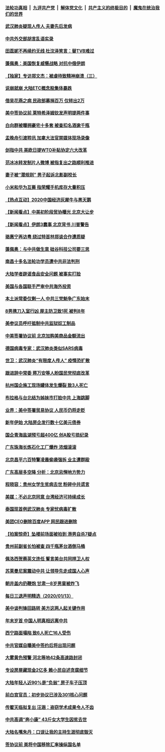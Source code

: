 ####  [法轮功真相](../../../../basic/blob/master/README.md?t=01151113) &nbsp;|&nbsp; [九评共产党](../../../../9ping.md/blob/master/README.md?t=01151113) &nbsp;|&nbsp; [解体党文化](../../../../jtdwh.md/blob/master/README.md?t=01151113)  &nbsp;|&nbsp; [共产主义的终极目的](../../../../gczydzjmd.md/blob/master/README.md?t=01151113) &nbsp;|&nbsp; [魔鬼在统治我们的世界](../../../../mgztzwmdsj.md/blob/master/README.md?t=01151113) 

#### [武汉肺炎疑现人传人 夫妻先后发病](../pages/nsc413/n11793955.md?t=01151113) 

#### [中共外交部胡言乱语实录](../pages/nsc413/n11790802.md?t=01151113) 

#### [田蕊妮不再续约无线 杜汶泽笑言：替TVB难过](../pages/nsc413/n11788549.md?t=01151113) 

#### [蓬佩奥：美国恢复威慑战略 对抗中俄伊朗](../pages/nsc413/n11793810.md?t=01151113) 

#### [【独家】专访郑文杰：被虐待致精神崩溃（三）](../pages/nsc413/n11781408.md?t=01151113) 

#### [说崩就崩 大陆ETC概念股集体暴跌](../pages/nsc413/n11793678.md?t=01151113) 

#### [借吴花燕之病 民政部募捐百万 仅转出2万](../pages/nsc413/n11793494.md?t=01151113) 

#### [美中签协议前 莱特希泽姆钦发声明提两件事](../pages/nsc413/n11793524.md?t=01151113) 

#### [白向群被曝拥豪宅十多套 被查扣名酒逾千瓶](../pages/nsc413/n11793468.md?t=01151113) 

#### [孟晚舟引渡聆讯 加拿大法官禁媒体现场录像](../pages/nsc413/n11793430.md?t=01151113) 

#### [剑指中共 美欧日提WTO补贴协定六大改革](../pages/nsc413/n11793607.md?t=01151113) 

#### [范冰冰转发制片人微博 被指复出之路顺利推进](../pages/nsc413/n11793160.md?t=01151113) 

#### [妻子被“潜规则” 男子起诉北影副校长](../pages/nsc413/n11793560.md?t=01151113) 

#### [小米和华为互撕 指荣耀手机库存大量积压](../pages/nsc413/n11793368.md?t=01151113) 

#### [【热点互动】2020中国经济灰犀牛与黑天鹅](../pages/nsc413/n11793352.md?t=01151113) 

#### [【新闻看点】中美初阶段贸协曝光 北京大让步](../pages/nsc413/n11793300.md?t=01151113) 

#### [【新闻看点】伊朗3蠢事 北京背书 川普警告](../pages/nsc413/n11793224.md?t=01151113) 

#### [骆惠宁再访粤 绕过特首林郑谈合作遭质疑](../pages/nsc413/n11793382.md?t=01151113) 

#### [蓬佩奥：与中共做生意 硅谷科技公司要三思](../pages/nsc413/n11793250.md?t=01151113) 

#### [南昌十多名法轮功学员遭中共非法判刑](../pages/nsc413/n11792673.md?t=01151113) 

#### [大陆学者辟谣食品安全问题 被事实打脸](../pages/nsc413/n11793178.md?t=01151113) 

#### [美国与各国联手严审中共海外投资](../pages/nsc413/n11793313.md?t=01151113) 

#### [本土派常委仅剩一人 中共三党魁争广东始末](../pages/nsc413/n11793168.md?t=01151113) 

#### [8男携刀入室行凶  屋主防卫致1死 被判8年](../pages/nsc413/n11793129.md?t=01151113) 

#### [美参议员呼吁抵制中共监狱奴工制品](../pages/nsc413/n11793171.md?t=01151113) 

#### [中美签署协议前 北京加购美商品金额流出](../pages/nsc413/n11793134.md?t=01151113) 

#### [德国病毒专家：武汉肺炎类似SARS病毒](../pages/nsc413/n11792728.md?t=01151113) 

#### [世卫：武汉肺炎“有限度人传人” 疫情恐扩散](../pages/nsc413/n11792705.md?t=01151113) 


#### [跟进辞中常委 蒋万安等人盼国民党彻底改革](../pages/nsc413/n11791592.md?t=01151113) 

#### [杭州国企施工现场罐体发生爆裂 致3人死亡](../pages/nsc413/n11792580.md?t=01151113) 

#### [布拉格与台北结为姊妹市打脸中共 上海跳脚](../pages/nsc413/n11792529.md?t=01151113) 

#### [业界：美中签署贸易协议 人民币仍将走贬](../pages/nsc413/n11792523.md?t=01151113) 

#### [新年伊始 大陆房企发行数十亿美元债券](../pages/nsc413/n11791519.md?t=01151113) 

#### [国企青海盐湖预亏超400亿 创A股亏损纪录](../pages/nsc413/n11792346.md?t=01151113) 

#### [广东珠海长炼石化工厂爆炸 浓烟滚滚](../pages/nsc413/n11791948.md?t=01151113) 

#### [北京昌平六百特警凌晨偷袭强拆 业主遭群殴](../pages/nsc413/n11791100.md?t=01151113) 

#### [广东高层多空降 分析：北京忌惮地方势力](../pages/nsc413/n11792093.md?t=01151113) 

#### [程晓容：贵州女学生贫病去世 粉碎中共谎言](../pages/nsc413/n11792015.md?t=01151113) 

#### [美媒：不必北京同意 台湾经济可持续成长](../pages/nsc413/n11792084.md?t=01151113) 

#### [泰国现首例武汉肺炎 专家忧病毒扩散](../pages/nsc413/n11791916.md?t=01151113) 

#### [美团CEO删除百度APP 网民跟进删除](../pages/nsc413/n11791766.md?t=01151113) 

#### [【拍案惊奇】坠楼前场面被拍到 港男自杀7疑点](../pages/nsc413/n11791676.md?t=01151113) 

#### [贵州前副省长怕被查 四千瓶茅台酒倒马桶](../pages/nsc413/n11791643.md?t=01151113) 

#### [佩洛西贺蔡英文连任 誓言美台共同捍卫人权](../pages/nsc413/n11791730.md?t=01151113) 

#### [苏莱曼尼案震动中共 让领导先走成国人心声](../pages/nsc413/n11790948.md?t=01151113) 

#### [朝井盖内扔鞭炮 甘肃一8岁男童被炸飞](../pages/nsc413/n11791743.md?t=01151113) 

#### [每日三退声明精选（2020/01/13）](../pages/nsc413/n11791752.md?t=01151113) 

#### [美中谈判锋回路转 美方这两人起关键作用](../pages/nsc413/n11791616.md?t=01151113) 

#### [年末岁首 中国人明真相远离中共](../pages/nsc413/n11787878.md?t=01151113) 

#### [西宁路面塌陷 致6人死亡16人受伤](../pages/nsc413/n11791611.md?t=01151113) 

#### [中共官媒自曝美中签约后将出现问题](../pages/nsc413/n11789882.md?t=01151113) 

#### [大雾黄色预警 河北等地42条高速路封闭](../pages/nsc413/n11791555.md?t=01151113) 

#### [专设房屋藏现金2亿多 赖小民自述贪腐细节](../pages/nsc413/n11791387.md?t=01151113) 

#### [大陆年轻人近90%是“负翁” 房子车子压顶](../pages/nsc413/n11791381.md?t=01151113) 

#### [前白宫官员：初步协议已涉及301核心问题](../pages/nsc413/n11791419.md?t=01151113) 

#### [传翟天临拟复出 汪涵：盗窃学术成果令人不齿](../pages/nsc413/n11791209.md?t=01151113) 

#### [中共高调“奔小康” 43斤女大学生因贫去世](../pages/nsc413/n11791346.md?t=01151113) 

#### [大陆名嘴朱丹：口误让我的主持生涯彻底毁灭](../pages/nsc413/n11791054.md?t=01151113) 

#### [签协议前 美将中国移除汇率操纵国名单](../pages/nsc413/n11791068.md?t=01151113) 

